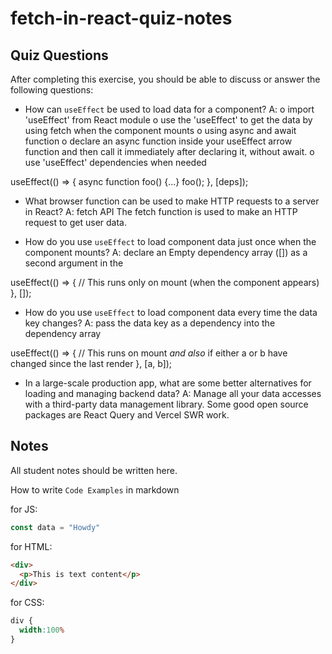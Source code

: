 # fetch-in-react-quiz-notes

## Quiz Questions

After completing this exercise, you should be able to discuss or answer the following questions:

- How can `useEffect` be used to load data for a component?
A:
o import 'useEffect' from React module
o use the 'useEffect' to get the data by using fetch when the component mounts
    o using async and await function
    o declare an async function inside your useEffect arrow function and then call it immediately after declaring it, without await.
o use 'useEffect' dependencies when needed

useEffect(() => {
  async function foo() {...}
  foo();
}, [deps]);

- What browser function can be used to make HTTP requests to a server in React?
A: fetch API
The fetch function is used to make an HTTP request to get user data.

- How do you use `useEffect` to load component data just once when the component mounts?
A: declare an Empty dependency array ([]) as a second argument in the

useEffect(() => {
  // This runs only on mount (when the component appears)
}, []);

- How do you use `useEffect` to load component data every time the data key changes?
A: pass the data key as a dependency into the dependency array

useEffect(() => {
  // This runs on mount *and also* if either a or b have changed since the last render
}, [a, b]);

- In a large-scale production app, what are some better alternatives for loading and managing backend data?
A: Manage all your data accesses with a third-party data management library.
Some good open source packages are React Query and Vercel SWR work.

## Notes

All student notes should be written here.


How to write `Code Examples` in markdown

for JS:
```javascript
const data = "Howdy"
```

for HTML:
```html
<div>
  <p>This is text content</p>
</div>
```

for CSS:
```css
div {
  width:100%
}
```
